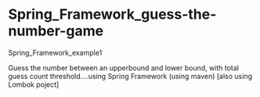 # Spring_Framework_guess-the-number-game
Spring_Framework_example1

Guess the number between an upperbound and lower bound, with total guess count threshold....using Spring Framework (using maven) [also using Lombok poject]
